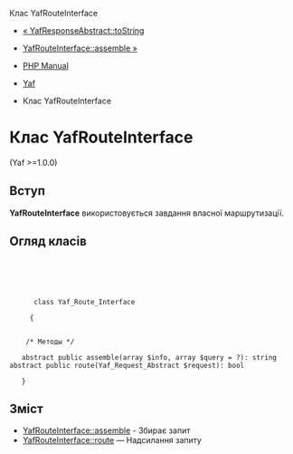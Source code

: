 Клас YafRouteInterface

-   [« YafResponseAbstract::toString](yaf-response-abstract.tostring.html)
    
-   [YafRouteInterface::assemble »](yaf-route-interface.assemble.html)
    
-   [PHP Manual](index.html)
    
-   [Yaf](book.yaf.html)
    
-   Клас YafRouteInterface
    

# Клас YafRouteInterface

(Yaf >=1.0.0)

## Вступ

**YafRouteInterface** використовується завдання власної маршрутизації.

## Огляд класів

```classsynopsis


    
    
     
      class Yaf_Route_Interface
     
     {
    

    /* Методы */
    
   abstract public assemble(array $info, array $query = ?): string
abstract public route(Yaf_Request_Abstract $request): bool

   }
```

## Зміст

-   [YafRouteInterface::assemble](yaf-route-interface.assemble.html) - Збирає запит
-   [YafRouteInterface::route](yaf-route-interface.route.html) — Надсилання запиту